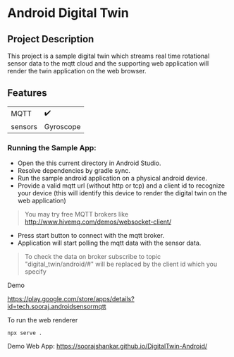 # Android Digital Twin

## Project Description
This project is a sample digital twin which streams real time rotational sensor data to the mqtt cloud and the supporting web application will render the twin application on the web browser.

## Features
|                     |                    |
|---------------------|--------------------|
| MQTT                | :heavy_check_mark: |
| sensors             | Gyroscope          |

### Running the Sample App:

 * Open the this current directory in Android Studio.
 * Resolve dependencies by gradle sync.
 * Run the sample android application on a physical android device.
 * Provide a valid mqtt url (without http or tcp) and a client id to recognize your device (this will identify this device to render the digital twin on the web application)
> You may try free MQTT brokers like http://www.hivemq.com/demos/websocket-client/
 * Press start button to connect with the mqtt broker.
 * Application will start polling the mqtt data with the sensor data.
 
 
> To check the data on broker 
> subscribe to topic "digital_twin/android/#"
> will be replaced by the client id which you specify

Demo 

https://play.google.com/store/apps/details?id=tech.sooraj.androidsensormqtt


To run the web renderer
```
npx serve .
```


Demo Web App: https://soorajshankar.github.io/DigitalTwin-Android/
